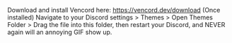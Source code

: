 Download and install Vencord here: https://vencord.dev/download
(Once installed) Navigate to your Discord settings > Themes > Open Themes Folder > Drag the file into this folder, then restart your Discord, and NEVER again will an annoying GIF show up.
